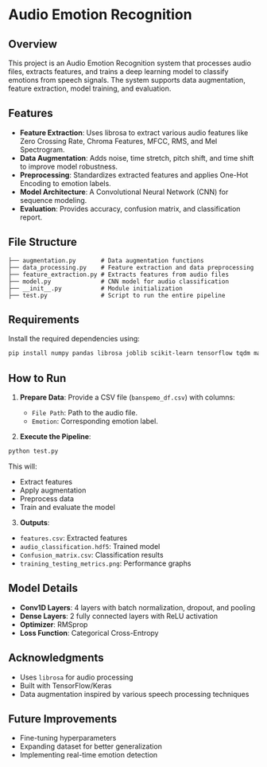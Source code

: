 # Audio Emotion Recognition

## Overview
This project is an Audio Emotion Recognition system that processes audio files, extracts features, and trains a deep learning model to classify emotions from speech signals. The system supports data augmentation, feature extraction, model training, and evaluation.

## Features
- **Feature Extraction**: Uses librosa to extract various audio features like Zero Crossing Rate, Chroma Features, MFCC, RMS, and Mel Spectrogram.
- **Data Augmentation**: Adds noise, time stretch, pitch shift, and time shift to improve model robustness.
- **Preprocessing**: Standardizes extracted features and applies One-Hot Encoding to emotion labels.
- **Model Architecture**: A Convolutional Neural Network (CNN) for sequence modeling.
- **Evaluation**: Provides accuracy, confusion matrix, and classification report.

## File Structure
```
├── augmentation.py       # Data augmentation functions
├── data_processing.py    # Feature extraction and data preprocessing
├── feature_extraction.py # Extracts features from audio files
├── model.py              # CNN model for audio classification
├── __init__.py           # Module initialization
├── test.py               # Script to run the entire pipeline
```

## Requirements
Install the required dependencies using:
```bash
pip install numpy pandas librosa joblib scikit-learn tensorflow tqdm matplotlib seaborn
```

## How to Run
1. **Prepare Data**: Provide a CSV file (`banspemo_df.csv`) with columns:
   - `File Path`: Path to the audio file.
   - `Emotion`: Corresponding emotion label.

2. **Execute the Pipeline**:
```bash
python test.py
```
This will:
- Extract features
- Apply augmentation
- Preprocess data
- Train and evaluate the model

3. **Outputs**:
- `features.csv`: Extracted features
- `audio_classification.hdf5`: Trained model
- `Confusion_matrix.csv`: Classification results
- `training_testing_metrics.png`: Performance graphs

## Model Details
- **Conv1D Layers**: 4 layers with batch normalization, dropout, and pooling
- **Dense Layers**: 2 fully connected layers with ReLU activation
- **Optimizer**: RMSprop
- **Loss Function**: Categorical Cross-Entropy

## Acknowledgments
- Uses `librosa` for audio processing
- Built with TensorFlow/Keras
- Data augmentation inspired by various speech processing techniques

## Future Improvements
- Fine-tuning hyperparameters
- Expanding dataset for better generalization
- Implementing real-time emotion detection

